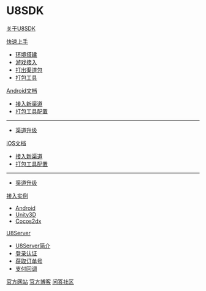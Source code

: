 # U8SDK

[关于U8SDK](index.md)

[快速上手]()

  * [环境搭建](setup.md)
  * [游戏接入](quickstart.md)
  * [打出渠道包](package.md)
  * [打包工具](package_readme.md)

[Android文档]()

  * [接入新渠道](android_addchannel.md)
  * [打包工具配置](android_package.md)  
  - - - -
  * [渠道升级](android_updatechannel.md)

[iOS文档]()

  * [接入新渠道](ios_addchannel.md)
  * [打包工具配置](ios_package.md)
  - - - -  
  * [渠道升级](ios_updatechannel.md)

[接入实例]()

  * [Android](android_demo.md)
  * [Unity3D](unity_demo.md)
  * [Cocos2dx](cocos2dx_demo.md)

[U8Server]()

  * [U8Server简介](u8server.md)
  * [登录认证](u8server_login.md)
  * [获取订单号](u8server_order.md)
  * [支付回调](u8server_pay.md)

[官方网站](http://www.u8sdk.com)
[官方博客](http://www.uustory.com)
[问答社区](http://www.uustory.com/sdk)

<!-- counter pixel for counting visitors -->
<!-- <img src="http://stats.markdown.io/mdwiki_info.gif" style="display:none;"/> -->

<script type="text/javascript">

  var _gaq = _gaq || [];
  _gaq.push(['_setAccount', 'UA-44627253-1']);
  _gaq.push(['_trackPageview']);

  (function() {
    var ga = document.createElement('script'); ga.type = 'text/javascript'; ga.async = true;
    ga.src = ('https:' == document.location.protocol ? 'https://ssl' : 'http://www') + '.google-analytics.com/ga.js';
    var s = document.getElementsByTagName('script')[0]; s.parentNode.insertBefore(ga, s);
  })();

</script>
